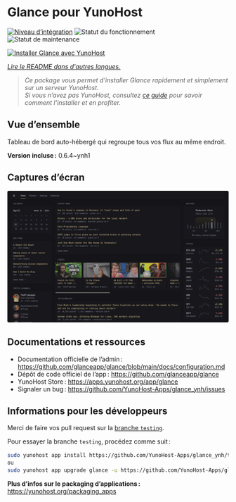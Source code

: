 <!--
Nota bene : ce README est automatiquement généré par <https://github.com/YunoHost/apps/tree/master/tools/readme_generator>
Il NE doit PAS être modifié à la main.
-->

# Glance pour YunoHost

[![Niveau d’intégration](https://apps.yunohost.org/badge/integration/glance)](https://ci-apps.yunohost.org/ci/apps/glance/)
![Statut du fonctionnement](https://apps.yunohost.org/badge/state/glance)
![Statut de maintenance](https://apps.yunohost.org/badge/maintained/glance)

[![Installer Glance avec YunoHost](https://install-app.yunohost.org/install-with-yunohost.svg)](https://install-app.yunohost.org/?app=glance)

*[Lire le README dans d'autres langues.](./ALL_README.md)*

> *Ce package vous permet d’installer Glance rapidement et simplement sur un serveur YunoHost.*  
> *Si vous n’avez pas YunoHost, consultez [ce guide](https://yunohost.org/install) pour savoir comment l’installer et en profiter.*

## Vue d’ensemble

Tableau de bord auto-hébergé qui regroupe tous vos flux au même endroit.

**Version incluse :** 0.6.4~ynh1

## Captures d’écran

![Capture d’écran de Glance](./doc/screenshots/screenshot.png)

## Documentations et ressources

- Documentation officielle de l’admin : <https://github.com/glanceapp/glance/blob/main/docs/configuration.md>
- Dépôt de code officiel de l’app : <https://github.com/glanceapp/glance>
- YunoHost Store : <https://apps.yunohost.org/app/glance>
- Signaler un bug : <https://github.com/YunoHost-Apps/glance_ynh/issues>

## Informations pour les développeurs

Merci de faire vos pull request sur la [branche `testing`](https://github.com/YunoHost-Apps/glance_ynh/tree/testing).

Pour essayer la branche `testing`, procédez comme suit :

```bash
sudo yunohost app install https://github.com/YunoHost-Apps/glance_ynh/tree/testing --debug
ou
sudo yunohost app upgrade glance -u https://github.com/YunoHost-Apps/glance_ynh/tree/testing --debug
```

**Plus d’infos sur le packaging d’applications :** <https://yunohost.org/packaging_apps>
